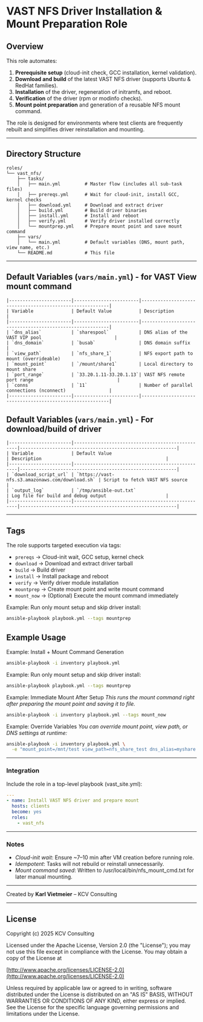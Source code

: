 # VAST NFS Driver Installation & Mount Preparation Role

## Overview

This role automates:
1. **Prerequisite setup** (cloud-init check, GCC installation, kernel validation).
2. **Download and build** of the latest VAST NFS driver (supports Ubuntu & RedHat families).
3. **Installation** of the driver, regeneration of initramfs, and reboot.
4. **Verification** of the driver (rpm or modinfo checks).
5. **Mount point preparation** and generation of a reusable NFS mount command.

The role is designed for environments where test clients are frequently rebuilt and simplifies driver reinstallation and mounting.

---

## Directory Structure

```text
roles/
└── vast_nfs/
    ├── tasks/
    │   ├── main.yml         # Master flow (includes all sub-task files)
    │   ├── prereqs.yml      # Wait for cloud-init, install GCC, kernel checks
    │   ├── download.yml     # Download and extract driver
    │   ├── build.yml        # Build driver binaries
    │   ├── install.yml      # Install and reboot
    │   ├── verify.yml       # Verify driver installed correctly
    │   └── mountprep.yml    # Prepare mount point and save mount command
    ├── vars/
    │   └── main.yml         # Default variables (DNS, mount path, view name, etc.)
    └── README.md            # This file
```

---

## Default Variables (`vars/main.yml`) - for VAST View mount command

```text
|-----------------------|------------------------|----------------------------------------------------------|
| Variable              | Default Value          | Description                                              |
|-----------------------|------------------------|----------------------------------------------------------|
| `dns_alias`           | `sharespool`           | DNS alias of the VAST VIP pool                           |
| `dns_domain`          | `busab`                | DNS domain suffix                                        |
| `view_path`           | `nfs_share_1`          | NFS export path to mount (overrideable)                  |
| `mount_point`         | `/mount/share1`        | Local directory to mount share                           |
| `port_range`          | `33.20.1.11-33.20.1.13`| VAST NFS remote port range                               |
| `conns`               | `11`                   | Number of parallel connections (nconnect)                |
|-----------------------|------------------------|----------------------------------------------------------|
```

## Default Variables (`vars/main.yml`) - For download/build of driver

```text
|-----------------------|-------------------------------------------------|----------------------------------------------------------|
| Variable              | Default Value                                   | Description                                              |
|-----------------------|-------------------------------------------------|----------------------------------------------------------|
| `download_script_url` | `https://vast-nfs.s3.amazonaws.com/download.sh` | Script to fetch VAST NFS source                          |
| `output_log`          | `/tmp/ansible-out.txt`                          | Log file for build and debug output                      |
|-----------------------|-------------------------------------------------|----------------------------------------------------------|
```

---

## Tags

The role supports targeted execution via tags:

- `prereqs`   → Cloud-init wait, GCC setup, kernel check  
- `download`  → Download and extract driver tarball  
- `build`     → Build driver  
- `install`   → Install package and reboot  
- `verify`    → Verify driver module installation  
- `mountprep` → Create mount point and write mount command  
- `mount_now` → (Optional) Execute the mount command immediately  

Example: Run only mount setup and skip driver install:
```bash
ansible-playbook playbook.yml --tags mountprep
```

## Example Usage

Example: Install + Mount Command Generation

```bash
ansible-playbook -i inventory playbook.yml
```

Example: Run only mount setup and skip driver install:
```bash
ansible-playbook playbook.yml --tags mountprep
```

Example: Immediate Mount After Setup
*This runs the mount command right after preparing the mount point and saving it to file.*
```bash
ansible-playbook -i inventory playbook.yml --tags mount_now
```

Example: Override Variables
*You can override mount point, view path, or DNS settings at runtime:*
```bash
ansible-playbook -i inventory playbook.yml \
  -e "mount_point=/mnt/test view_path=nfs_share_test dns_alias=myshare dns_domain=corp"
```

---
### Integration

Include the role in a top-level playbook (vast_site.yml):

```yaml
---
- name: Install VAST NFS driver and prepare mount
  hosts: clients
  become: yes
  roles:
    - vast_nfs
```

---

### Notes

- *Cloud-init wait*: Ensure ~7–10 min after VM creation before running role.
- *Idempotent*: Tasks will not rebuild or reinstall unnecessarily.
- *Mount command saved*: Written to /usr/local/bin/nfs_mount_cmd.txt for later manual mounting.

---

Created by **Karl Vietmeier** – KCV Consulting

---

## License
Copyright (c) 2025 KCV Consulting

Licensed under the Apache License, Version 2.0 (the "License"); you may not use this file except in compliance with the License.
You may obtain a copy of the License at

  [http://www.apache.org/licenses/LICENSE-2.0](http://www.apache.org/licenses/LICENSE-2.0)

Unless required by applicable law or agreed to in writing, software distributed under the License is distributed on an "AS IS" BASIS, WITHOUT WARRANTIES OR CONDITIONS OF ANY KIND, either express or implied. See the License for the specific language governing permissions and limitations under the License.
